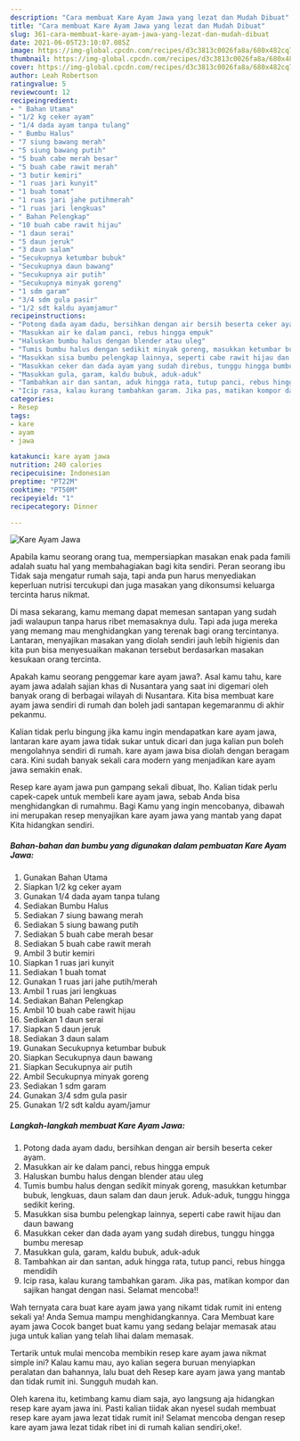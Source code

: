 ```yaml
---
description: "Cara membuat Kare Ayam Jawa yang lezat dan Mudah Dibuat"
title: "Cara membuat Kare Ayam Jawa yang lezat dan Mudah Dibuat"
slug: 361-cara-membuat-kare-ayam-jawa-yang-lezat-dan-mudah-dibuat
date: 2021-06-05T23:10:07.085Z
image: https://img-global.cpcdn.com/recipes/d3c3813c0026fa8a/680x482cq70/kare-ayam-jawa-foto-resep-utama.jpg
thumbnail: https://img-global.cpcdn.com/recipes/d3c3813c0026fa8a/680x482cq70/kare-ayam-jawa-foto-resep-utama.jpg
cover: https://img-global.cpcdn.com/recipes/d3c3813c0026fa8a/680x482cq70/kare-ayam-jawa-foto-resep-utama.jpg
author: Leah Robertson
ratingvalue: 5
reviewcount: 12
recipeingredient:
- " Bahan Utama"
- "1/2 kg ceker ayam"
- "1/4 dada ayam tanpa tulang"
- " Bumbu Halus"
- "7 siung bawang merah"
- "5 siung bawang putih"
- "5 buah cabe merah besar"
- "5 buah cabe rawit merah"
- "3 butir kemiri"
- "1 ruas jari kunyit"
- "1 buah tomat"
- "1 ruas jari jahe putihmerah"
- "1 ruas jari lengkuas"
- " Bahan Pelengkap"
- "10 buah cabe rawit hijau"
- "1 daun serai"
- "5 daun jeruk"
- "3 daun salam"
- "Secukupnya ketumbar bubuk"
- "Secukupnya daun bawang"
- "Secukupnya air putih"
- "Secukupnya minyak goreng"
- "1 sdm garam"
- "3/4 sdm gula pasir"
- "1/2 sdt kaldu ayamjamur"
recipeinstructions:
- "Potong dada ayam dadu, bersihkan dengan air bersih beserta ceker ayam."
- "Masukkan air ke dalam panci, rebus hingga empuk"
- "Haluskan bumbu halus dengan blender atau uleg"
- "Tumis bumbu halus dengan sedikit minyak goreng, masukkan ketumbar bubuk, lengkuas, daun salam dan daun jeruk. Aduk-aduk, tunggu hingga sedikit kering."
- "Masukkan sisa bumbu pelengkap lainnya, seperti cabe rawit hijau dan daun bawang"
- "Masukkan ceker dan dada ayam yang sudah direbus, tunggu hingga bumbu meresap"
- "Masukkan gula, garam, kaldu bubuk, aduk-aduk"
- "Tambahkan air dan santan, aduk hingga rata, tutup panci, rebus hingga mendidih"
- "Icip rasa, kalau kurang tambahkan garam. Jika pas, matikan kompor dan sajikan hangat dengan nasi. Selamat mencoba!!"
categories:
- Resep
tags:
- kare
- ayam
- jawa

katakunci: kare ayam jawa 
nutrition: 240 calories
recipecuisine: Indonesian
preptime: "PT22M"
cooktime: "PT50M"
recipeyield: "1"
recipecategory: Dinner

---
```



![Kare Ayam Jawa](https://img-global.cpcdn.com/recipes/d3c3813c0026fa8a/680x482cq70/kare-ayam-jawa-foto-resep-utama.jpg)

Apabila kamu seorang orang tua, mempersiapkan masakan enak pada famili adalah suatu hal yang membahagiakan bagi kita sendiri. Peran seorang ibu Tidak saja mengatur rumah saja, tapi anda pun harus menyediakan keperluan nutrisi tercukupi dan juga masakan yang dikonsumsi keluarga tercinta harus nikmat.

Di masa  sekarang, kamu memang dapat memesan santapan yang sudah jadi walaupun tanpa harus ribet memasaknya dulu. Tapi ada juga mereka yang memang mau menghidangkan yang terenak bagi orang tercintanya. Lantaran, menyajikan masakan yang diolah sendiri jauh lebih higienis dan kita pun bisa menyesuaikan makanan tersebut berdasarkan masakan kesukaan orang tercinta. 



Apakah kamu seorang penggemar kare ayam jawa?. Asal kamu tahu, kare ayam jawa adalah sajian khas di Nusantara yang saat ini digemari oleh banyak orang di berbagai wilayah di Nusantara. Kita bisa membuat kare ayam jawa sendiri di rumah dan boleh jadi santapan kegemaranmu di akhir pekanmu.

Kalian tidak perlu bingung jika kamu ingin mendapatkan kare ayam jawa, lantaran kare ayam jawa tidak sukar untuk dicari dan juga kalian pun boleh mengolahnya sendiri di rumah. kare ayam jawa bisa diolah dengan beragam cara. Kini sudah banyak sekali cara modern yang menjadikan kare ayam jawa semakin enak.

Resep kare ayam jawa pun gampang sekali dibuat, lho. Kalian tidak perlu capek-capek untuk membeli kare ayam jawa, sebab Anda bisa menghidangkan di rumahmu. Bagi Kamu yang ingin mencobanya, dibawah ini merupakan resep menyajikan kare ayam jawa yang mantab yang dapat Kita hidangkan sendiri.

<!--inarticleads1-->

##### Bahan-bahan dan bumbu yang digunakan dalam pembuatan Kare Ayam Jawa:

1. Gunakan  Bahan Utama
1. Siapkan 1/2 kg ceker ayam
1. Gunakan 1/4 dada ayam tanpa tulang
1. Sediakan  Bumbu Halus
1. Sediakan 7 siung bawang merah
1. Sediakan 5 siung bawang putih
1. Sediakan 5 buah cabe merah besar
1. Sediakan 5 buah cabe rawit merah
1. Ambil 3 butir kemiri
1. Siapkan 1 ruas jari kunyit
1. Sediakan 1 buah tomat
1. Gunakan 1 ruas jari jahe putih/merah
1. Ambil 1 ruas jari lengkuas
1. Sediakan  Bahan Pelengkap
1. Ambil 10 buah cabe rawit hijau
1. Sediakan 1 daun serai
1. Siapkan 5 daun jeruk
1. Sediakan 3 daun salam
1. Gunakan Secukupnya ketumbar bubuk
1. Siapkan Secukupnya daun bawang
1. Siapkan Secukupnya air putih
1. Ambil Secukupnya minyak goreng
1. Sediakan 1 sdm garam
1. Gunakan 3/4 sdm gula pasir
1. Gunakan 1/2 sdt kaldu ayam/jamur




<!--inarticleads2-->

##### Langkah-langkah membuat Kare Ayam Jawa:

1. Potong dada ayam dadu, bersihkan dengan air bersih beserta ceker ayam.
1. Masukkan air ke dalam panci, rebus hingga empuk
1. Haluskan bumbu halus dengan blender atau uleg
1. Tumis bumbu halus dengan sedikit minyak goreng, masukkan ketumbar bubuk, lengkuas, daun salam dan daun jeruk. Aduk-aduk, tunggu hingga sedikit kering.
1. Masukkan sisa bumbu pelengkap lainnya, seperti cabe rawit hijau dan daun bawang
1. Masukkan ceker dan dada ayam yang sudah direbus, tunggu hingga bumbu meresap
1. Masukkan gula, garam, kaldu bubuk, aduk-aduk
1. Tambahkan air dan santan, aduk hingga rata, tutup panci, rebus hingga mendidih
1. Icip rasa, kalau kurang tambahkan garam. Jika pas, matikan kompor dan sajikan hangat dengan nasi. Selamat mencoba!!




Wah ternyata cara buat kare ayam jawa yang nikamt tidak rumit ini enteng sekali ya! Anda Semua mampu menghidangkannya. Cara Membuat kare ayam jawa Cocok banget buat kamu yang sedang belajar memasak atau juga untuk kalian yang telah lihai dalam memasak.

Tertarik untuk mulai mencoba membikin resep kare ayam jawa nikmat simple ini? Kalau kamu mau, ayo kalian segera buruan menyiapkan peralatan dan bahannya, lalu buat deh Resep kare ayam jawa yang mantab dan tidak rumit ini. Sungguh mudah kan. 

Oleh karena itu, ketimbang kamu diam saja, ayo langsung aja hidangkan resep kare ayam jawa ini. Pasti kalian tiidak akan nyesel sudah membuat resep kare ayam jawa lezat tidak rumit ini! Selamat mencoba dengan resep kare ayam jawa lezat tidak ribet ini di rumah kalian sendiri,oke!.

